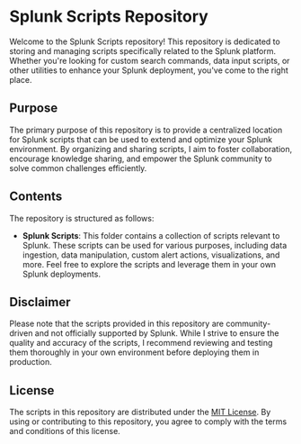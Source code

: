 # Splunk Scripts Repository

Welcome to the Splunk Scripts repository! This repository is dedicated to storing and managing scripts specifically related to the Splunk platform. Whether you're looking for custom search commands, data input scripts, or other utilities to enhance your Splunk deployment, you've come to the right place.

## Purpose

The primary purpose of this repository is to provide a centralized location for Splunk scripts that can be used to extend and optimize your Splunk environment. By organizing and sharing scripts, I aim to foster collaboration, encourage knowledge sharing, and empower the Splunk community to solve common challenges efficiently.

## Contents

The repository is structured as follows:
- **Splunk Scripts**: This folder contains a collection of scripts relevant to Splunk. These scripts can be used for various purposes, including data ingestion, data manipulation, custom alert actions, visualizations, and more. Feel free to explore the scripts and leverage them in your own Splunk deployments.

## Disclaimer

Please note that the scripts provided in this repository are community-driven and not officially supported by Splunk. While I strive to ensure the quality and accuracy of the scripts, I recommend reviewing and testing them thoroughly in your own environment before deploying them in production.

## License

The scripts in this repository are distributed under the [MIT License](LICENSE). By using or contributing to this repository, you agree to comply with the terms and conditions of this license.
